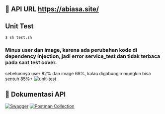 

## 🔗 API URL https://abiasa.site/

## Unit Test
```
$ sh test.sh
```
### Minus user dan image, karena ada perubahan kode di dependency injection, jadi error service_test dan tidak terbaca pada saat test cover. 
sebelumnya user 82% dan image 68%, kalau digabungin mungkin bisa sentuh 85%+
![unit-test](https://github.com/Capstone-campyuk/campyuk-be/blob/main/docs/test_overall_2023-02-08_01-49-17.png)

## 📘 Dokumentasi API
[![Swagger](https://img.shields.io/badge/-Swagger-%23Clojure?style=for-the-badge&logo=swagger&logoColor=white)](https://app.swaggerhub.com/apis-docs/GRIFFINHENRY07_1/campyuk/1.0.0) [![Postman Collection](https://img.shields.io/badge/Postman-FF6C37?style=for-the-badge&logo=postman&logoColor=white)](https://www.postman.com/blue-rocket-532366/workspace/task-alta/collection/19389812-c3aa7b0b-cff6-4edf-abfa-e53778dbb602?action=share&creator=19389812)


